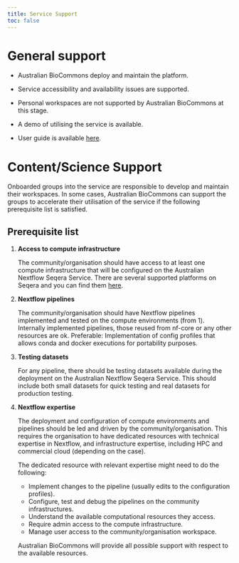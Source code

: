 ```yaml
---
title: Service Support
toc: false
---
```


# General support

- Australian BioCommons deploy and maintain the platform.

- Service accessibility and availability issues are supported.

- Personal workspaces are not supported by Australian BioCommons at this stage.  

- A demo of utilising the service is available.

- User guide is available [here](/nextflow-seqera/user-guide/).

# Content/Science Support

Onboarded groups into the service are responsible to develop and maintain their workspaces. In some cases, Australian BioCommons can support the groups to accelerate their utilisation of the service if the following prerequisite list is satisfied.

## Prerequisite list

1. **Access to compute infrastructure**

    The community/organisation should have access to at least one compute infrastructure that will be configured on the Australian Nextflow Seqera Service. There are several supported platforms on Seqera and you can find them [here](https://docs.seqera.io/platform/latest/compute-envs/overview).

2. **Nextflow pipelines**

    The community/organisation should have Nextflow pipelines implemented and tested on the compute environments (from 1). Internally implemented pipelines, those reused from nf-core or any other resources are ok.
    Preferable: Implementation of config profiles that allows conda and docker executions for portability purposes.

3. **Testing datasets**

    For any pipeline, there should be testing datasets available during the deployment on the Australian Nextflow Seqera Service. This should include both small datasets for quick testing and real datasets for production testing.

4. **Nextflow expertise**

    The deployment and configuration of compute environments and pipelines should be led and driven by the community/organisation.  This requires the organisation to have dedicated resources with technical expertise in Nextflow, and infrastructure expertise, including HPC and commercial cloud (depending on the case).

    The dedicated resource with relevant expertise might need to do the following:

    - Implement changes to the pipeline (usually edits to the configuration profiles).
    - Configure, test and debug the pipelines on the community infrastructures.
    - Understand the available computational resources they access.
    - Require admin access to the compute infrastructure.
    - Manage user access to the community/organisation workspace.

    Australian BioCommons will provide all possible support with respect to the available resources.

<br />  

